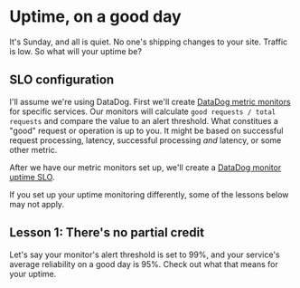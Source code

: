 # Uptime, on a good day

It's Sunday, and all is quiet. No one's shipping changes to your site. Traffic is low. So what will your uptime be?

## SLO configuration

I'll assume we're using DataDog. First we'll create [DataDog metric monitors](https://docs.datadoghq.com/monitors/types/metric/?tab=threshold) for specific services. Our monitors will calculate `good requests / total requests` and compare the value to an alert threshold. What constitues a "good" request or operation is up to you. It might be based on successful request processing, latency, successful processing _and_ latency, or some other metric.

After we have our metric monitors set up, we'll create a [DataDog monitor uptime SLO](https://docs.datadoghq.com/service_management/service_level_objectives/monitor/).

If you set up your uptime monitoring differently, some of the lessons below may not apply.

## Lesson 1: There's no partial credit

Let's say your monitor's alert threshold is set to 99%, and your service's average reliability on a good day is 95%. Check out what that means for your uptime.